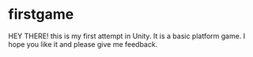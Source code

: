 # firstgame

HEY THERE! this is my first attempt in Unity. It is a basic platform game. I hope you like it and please give me feedback.
